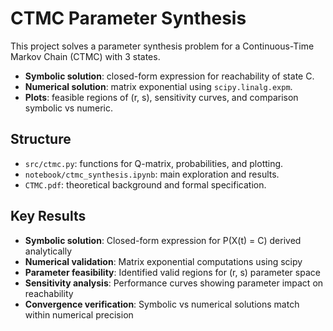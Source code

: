 # CTMC Parameter Synthesis

This project solves a parameter synthesis problem for a Continuous-Time Markov Chain (CTMC) with 3 states.

- **Symbolic solution**: closed-form expression for reachability of state C.
- **Numerical solution**: matrix exponential using `scipy.linalg.expm`.
- **Plots**: feasible regions of (r, s), sensitivity curves, and comparison symbolic vs numeric.

## Structure
- `src/ctmc.py`: functions for Q-matrix, probabilities, and plotting.
- `notebook/ctmc_synthesis.ipynb`: main exploration and results.
- `CTMC.pdf`: theoretical background and formal specification.

## Key Results
- **Symbolic solution**: Closed-form expression for P(X(t) = C) derived analytically
- **Numerical validation**: Matrix exponential computations using scipy
- **Parameter feasibility**: Identified valid regions for (r, s) parameter space
- **Sensitivity analysis**: Performance curves showing parameter impact on reachability
- **Convergence verification**: Symbolic vs numerical solutions match within numerical precision

